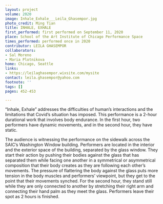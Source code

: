 ```yaml
---
layout: project
volume: 2020
image: Inhale_Exhale___Leila_Ghasempor.jpg
photo_credit: Ming Tian
title: INHALE, EXHALE
first_performed: first performed on September 11, 2020
place: School of the Art Institute of Chicago Performance Space
times_performed: performed once in 2020
contributor: LEILA GHASEMPOR
collaborators:
- Sal Moreno
- Maria Plotnikova
home: Chicago, Seattle
links:
- https://leilaghasempor.wixsite.com/mysite
contact: leila.ghasempor@yahoo.com
footnote: ''
tags: []
pages: 452-453

---
```


“Inhale, Exhale” addresses the difficulties of human’s interactions and the limitations that Covid’s situation has imposed. This performance is a 2-hour durational work that involves body endurance. In the first hour, two performers have dynamic movements, and in the second hour, they have static.

The audience is witnessing the performance on the sidewalk across the SAIC’s Washington Window building. Performers are located in the interior and the exterior space of the building, separated by the glass window. They start their action by pushing their bodies against the glass that has separated them while facing one another in a symmetrical or asymmetrical composition that their body creates as they are following each other’s movements. The pressure of flattering the body against the glass puts more tension in the body muscles and performers’ viewpoint, but they get to the point that their movements synched. For the second hour, they stand still while they are only connected to another by stretching their right arm and connecting their hand palm as they meet the glass. Performers leave their spot as 2 hours is finished.
